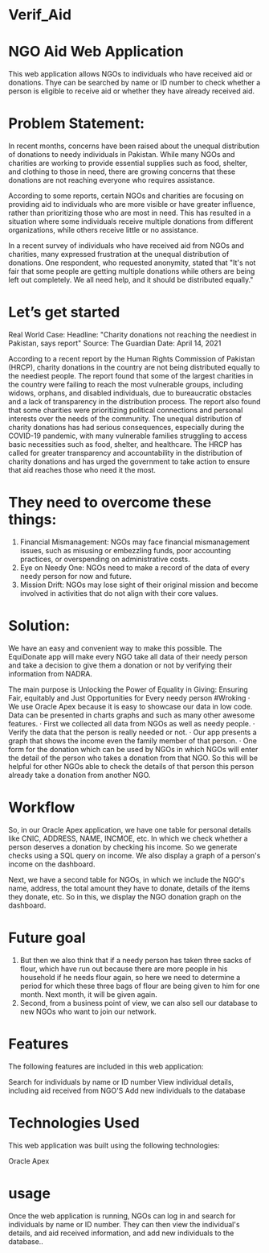 # Verif_Aid
# NGO Aid Web Application

This web application allows NGOs to individuals who have received aid or donations. Thye can be searched by name or ID number to check whether a person is eligible to receive aid or whether they have already received aid.
# Problem Statement:
 
In recent months, concerns have been raised about the unequal distribution of donations to needy individuals in Pakistan. While many NGOs and charities are working to provide essential supplies such as food, shelter, and clothing to those in need, there are growing concerns that these donations are not reaching everyone who requires assistance.
 
According to some reports, certain NGOs and charities are focusing on providing aid to individuals who are more visible or have greater influence, rather than prioritizing those who are most in need. This has resulted in a situation where some individuals receive multiple donations from different organizations, while others receive little or no assistance.
 
In a recent survey of individuals who have received aid from NGOs and charities, many expressed frustration at the unequal distribution of donations. One respondent, who requested anonymity, stated that "It's not fair that some people are getting multiple donations while others are being left out completely. We all need help, and it should be distributed equally."

# Let’s get started
Real World Case:
Headline: "Charity donations not reaching the neediest in Pakistan, says report"
Source: The Guardian
Date: April 14, 2021

According to a recent report by the Human Rights Commission of Pakistan (HRCP), charity donations in the country are not being distributed equally to the neediest people. The report found that some of the largest charities in the country were failing to reach the most vulnerable groups, including widows, orphans, and disabled individuals, due to bureaucratic obstacles and a lack of transparency in the distribution process. The report also found that some charities were prioritizing political connections and personal interests over the needs of the community.
The unequal distribution of charity donations has had serious consequences, especially during the COVID-19 pandemic, with many vulnerable families struggling to access basic necessities such as food, shelter, and healthcare. The HRCP has called for greater transparency and accountability in the distribution of charity donations and has urged the government to take action to ensure that aid reaches those who need it the most.
# They need to overcome these things:
1. Financial Mismanagement: NGOs may face financial mismanagement issues, such as misusing or embezzling funds, poor accounting practices, or overspending on administrative costs.
2. Eye on Needy One: NGOs need to make a record of the data of every needy person for now and future.
3. Mission Drift: NGOs may lose sight of their original mission and become involved in activities that do not align with their core values.
# Solution:
We have an easy and convenient way to make this possible.
The EquiDonate app will make every NGO take all data of their needy person and take a decision to give them a donation or not by verifying their information from NADRA.
 
 The main purpose is Unlocking the Power of Equality in Giving: Ensuring Fair, equitably and Just Opportunities for Every needy person
#Wroking
·        We use Oracle Apex because it is easy to showcase our data in low code. Data can be presented in charts graphs and such as many          other awesome features.
·        First we collected all data from NGOs as well as needy people.
·        Verify the data that the person is really needed or not.
·        Our app presents a graph that shows the income even the family member of that person.
·        One form for the donation which can be used by NGOs in which NGOs will enter the detail of the person who takes a donation from that NGO. So this will be helpful for other NGOs able to check the details of that person this person already take a donation from another NGO.

# Workflow
So, in our Oracle Apex application, we have one table for personal details like CNIC, ADDRESS, NAME, INCMOE, etc. In which we check whether a person deserves a donation by checking his income. So we generate checks using a SQL query on income. We also display a graph of a person's income on the dashboard.
 
Next, we have a second table for NGOs, in which we include the NGO's name, address, the total amount they have to donate, details of the items they donate, etc. So in this, we display the NGO donation graph on the dashboard.

# Future goal
1.  But then we also think that if a needy person has taken three sacks of flour, which have run out because there are more people in his household if he needs flour again, so here we need to determine a period for which these three bags of flour are being given to him for one month. Next month, it will be given again.
2. Second, from a business point of view, we can also sell our database to new NGOs who want to join our network.


# Features
The following features are included in this web application:

Search for individuals by name or ID number
View individual details, including aid received from NGO'S
Add new individuals to the database

# Technologies Used
This web application was built using the following technologies:

Oracle Apex

# usage
Once the web application is running, NGOs can log in and search for individuals by name or ID number. They can then view the individual's details, and aid received information, and add new individuals to the database..
